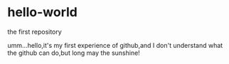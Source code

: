 # hello-world
the first repository

umm...hello,it's my first experience of github,and I don't understand what the github can do,but long may the sunshine! 
